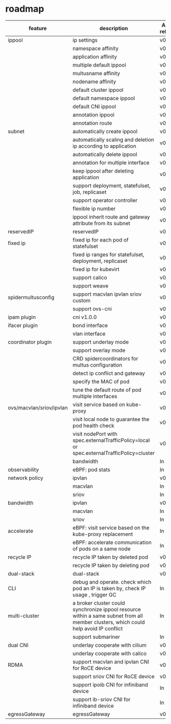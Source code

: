 # roadmap

| feature                  | description                                                                                                                          | Alpha release | Beta release | GA release |
|--------------------------|--------------------------------------------------------------------------------------------------------------------------------------|---------------|--------------|------------|
| ippool                   | ip settings                                                                                                                          | v0.2.0        | v0.4.0       | v0.6.0     |
|                          | namespace affinity                                                                                                                   | v0.4.0        | v0.6.0       |            |
|                          | application affinity                                                                                                                 | v0.4.0        | v0.6.0       |            |
|                          | multiple default ippool                                                                                                              | v0.6.0        |              |            |
|                          | multusname affinity                                                                                                                  | v0.6.0        |              |            |
|                          | nodename affinity                                                                                                                    | v0.6.0        | v0.6.0       |
|                          | default cluster ippool                                                                                                               | v0.2.0        | v0.4.0       | v0.6.0     |
|                          | default namespace ippool                                                                                                             | v0.4.0        | v0.5.0       |            |
|                          | default CNI ippool                                                                                                                   | v0.4.0        | v0.4.0       |            |
|                          | annotation ippool                                                                                                                    | v0.2.0        | v0.5.0       |            |
|                          | annotation route                                                                                                                     | v0.2.0        | v0.5.0       |            |
| subnet                   | automatically create ippool                                                                                                          | v0.4.0        |              |            |
|                          | automatically scaling and deletion ip according to application                                                                       | v0.4.0        |              |            |
|                          | automatically delete ippool                                                                                                          | v0.5.0        |              |            |
|                          | annotation for multiple interface                                                                                                    | v0.4.0        |              |            |
|                          | keep ippool after deleting application                                                                                               | v0.5.0        |              |            |
|                          | support deployment, statefulset, job, replicaset                                                                                     | v0.4.0        |              |            |
|                          | support operator controller                                                                                                          | v0.4.0        |              |            |
|                          | flexible ip number                                                                                                                   | v0.5.0        |              |            |
|                          | ippool inherit route and gateway attribute from its subnet                                                                           | v0.6.0        |              |            |
| reservedIP               | reservedIP                                                                                                                           | v0.4.0        | v0.6.0       |            |
| fixed ip                 | fixed ip for each pod of statefulset                                                                                                 | v0.5.0        |              |            |
|                          | fixed ip ranges for statefulset, deployment, replicaset                                                                              | v0.4.0        | v0.6.0       |            |
|                          | fixed ip for kubevirt                                                                                                                | v0.8.0        |              |            |
|                          | support calico                                                                                                                       | v0.5.0        | v0.6.0       |            |
|                          | support weave                                                                                                                        | v0.5.0        | v0.6.0       |            |
| spidermultusconfig       | support macvlan ipvlan sriov custom                                                                                                  | v0.6.0        | v0.7.0       |            |        
|                          | support ovs-cni                                                                                                                      | v0.7.0        |              |            |
| ipam plugin              | cni v1.0.0                                                                                                                           | v0.4.0        | v0.5.0       |            |
| ifacer plugin            | bond interface                                                                                                                       | v0.6.0        | v0.8.0       |            |
|                          | vlan interface                                                                                                                       | v0.6.0        | v0.8.0       |            |
| coordinator plugin       | support underlay mode                                                                                                                | v0.6.0        | v0.7.0       |            |
|                          | support overlay mode                                                                                                                 | v0.6.0        | v0.8.0       |            |
|                          | CRD spidercoordinators for multus configuration                                                                                      | v0.6.0        | v0.8.0       |            |
|                          | detect ip conflict and gateway                                                                                                       | v0.6.0        | v0.6.0       |            |
|                          | specify the MAC of pod                                                                                                               | v0.6.0        | v0.8.0       |           |
|                          | tune the default route of pod multiple interfaces                                                                                    | v0.6.0        | v0.8.0       |            |
| ovs/macvlan/sriov/ipvlan | visit service based on kube-proxy                                                                                                    | v0.6.0        | v0.7.0       |            |
|                          | visit local node to guarantee the pod health check                                                                                   | v0.6.0        | v0.7.0       |            |
|                          | visit nodePort with spec.externalTrafficPolicy=local or spec.externalTrafficPolicy=cluster                                           | v0.6.0        |              |            |
|                          | bandwidth                                                                                                                            | In plan       |              |            |
| observability            | eBPF: pod stats                                                                                                                      | In plan       |              |            |
| network policy           | ipvlan                                                                                                                               | v0.8.0        |              |            |
|                          | macvlan                                                                                                                              | In plan       |              |            |
|                          | sriov                                                                                                                                | In plan       |              |            |
| bandwidth                | ipvlan                                                                                                                               | v0.8.0        |              |            |
|                          | macvlan                                                                                                                              | In plan       |              |            |
|                          | sriov                                                                                                                                | In plan       |              |            |
| accelerate               | eBPF: visit service based on the kube-proxy replacement                                                                              | In plan       |              |            |
|                          | eBPF: accelerate communication of pods on a same node                                                                                | In plan       |              |            |
| recycle IP               | recycle IP taken by deleted pod                                                                                                      | v0.4.0        | v0.6.0       |            |
|                          | recycle IP taken by deleting pod                                                                                                     | v0.4.0        | v0.6.0       |            |
| dual-stack               | dual-stack                                                                                                                           | v0.2.0        | v0.4.0       |            |
| CLI                      | debug and operate. check which pod an IP is taken by, check IP usage , trigger GC                                                    | In plan       |              |            |
| multi-cluster            | a broker cluster could synchronize ippool resource within a same subnet from all member clusters, which could help avoid IP conflict | In plan       |              |            |
|                          | support submariner                                                                                                                   | In plan       |              |            |
| dual CNI                 | underlay cooperate with cilium                                                                                                       | v0.7.0        |              |            |
|                          | underlay cooperate with calico                                                                                                       | v0.7.0        |              |            |
| RDMA                     | support macvlan and ipvlan CNI for RoCE device                                                                                       | v0.8.0        |              |            |
|                          | support sriov CNI for RoCE device                                                                                                    | v0.8.0        |              |            |
|                          | support ipoib CNI for infiniband device                                                                                              | In plan       |              |            |
|                          | support ib-sriov CNI for infiniband device                                                                                           | In plan       |              |            |
| egressGateway            | egressGateway                                                                                                                        | v0.8.0        |              |            |
